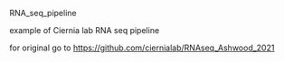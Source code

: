 RNA_seq_pipeline

example of Ciernia lab RNA seq pipeline

for original go to https://github.com/ciernialab/RNAseq_Ashwood_2021
